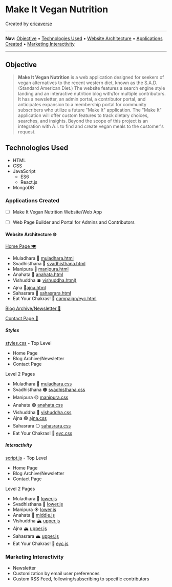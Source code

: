 # Make It Vegan Nutrition
Created by [ericaverse](https://github.com/ericaverse)
****
**Nav**: [Objective](#objective) • [Technologies Used](#technologies-used) • [Website Architecture](#website-architecture-) • [Applications Created](#applications-created) • [Marketing Interactivity](#marketing-interactivity) 
****

## Objective
> **Make It Vegan Nutrition** is a web application designed for seekers of vegan alternatives to the recent western diet, known as the S.A.D. (Standard American Diet.) The website features a search engine style landing and an interactive nutrition blog with/for multiple contributors. It has a newsletter, an admin portal, a contributor portal, and anticipates expansion to a membership portal for community subscribers who utilize a future "Make It" application. The "Make It" application will offer custom features to track dietary choices, searches, and insights. Beyond the scope of this project is an integration with A.I. to find and create vegan meals to the customer's request. 

## Technologies Used
- HTML
- CSS
- JavaScript
  - ES6
  - React.js
- MongoDB

### Applications Created
- [ ] Make It Vegan Nutrition Website/Web App
- [ ] Web Page Builder and Portal for Admins and Contributors


#### Website Architecture 🌐
[Home Page 🍽️](./pages/index.html)

- Muladhara 🍎 [muladhara.html](./pages/chakra/muladhara.html)
- Svadhisthana 🍊 [svadhisthana.html](./pages/chakra/svadhisthana.html)
- Manipura 🍌 [manipura.html](./pages/chakra/manipura.html)
- Anahata 🥬 [anahata.html](./pages/chakra/anahata.html)
- Vishuddha 🫐 [vishuddha.html)](./pages/chakra/vishuddha.html)
- Ajna 🪻[ajna.html](./pages/chakra/ajna.html)
- Sahasrara 🥥 [sahasrara.html](./pages/chakra/sahasrara.html)
- Eat Your Chakras! 🥗 [campaign/eyc.html](./pages/campaigns/eyc.html)

[Blog Archive/Newsletter 📂](./pages/archive.html)

[Contact Page 📍](./pages/contact.html)

##### Styles

[styles.css](./styles/styles.css) - Top Level 
- Home Page
- Blog Archive/Newsletter
- Contact Page

Level 2 Pages
- Muladhara 🔴 [muladhara.css](./styles/muladhara.css)
- Svadhisthana 🟠 [svadhisthana.css](./styles/svadhisthana.css)
- Manipura 🟡 [manipura.css](./styles/manipura.css)
- Anahata 🟢 [anahata.css](./styles/anahata.css)
- Vishuddha 🔵 [vishuddha.css](./styles/vishuddha.css)
- Ajna 🟣 [ajna.css](./styles/ajna.css)
- Sahasrara ⚪️ [sahasrara.css](./styles/sahasrara.css)
- Eat Your Chakras! 🎨 [eyc.css](./styles/eyc.css)


##### Interactivity
[script.js](./js/script.js) - Top Level
- Home Page
- Blog Archive/Newsletter
- Contact Page

Level 2 Pages
- Muladhara 🌋 [lower.js](./js/lower.js)
- Svadhisthana 🌋  [lower.js](./js/lower.js)
- Manipura ☀️ [lower.js](./js/lower.js)
- Anahata 💚 [middle.js](./js/middle.js)
- Vishuddha 🏔️ [upper.js](./js/upper.js)
- Ajna 🏔️ [upper.js](./js/upper.js)
- Sahasrara 🏔️ [upper.js](./js/upper.js)
- Eat Your Chakras! 🎨 [eyc.js](./js/eyc.js)

### Marketing Interactivity
- Newsletter 
- Customization by email user preferences
- Custom RSS Feed, following/subscribing to specific contributors